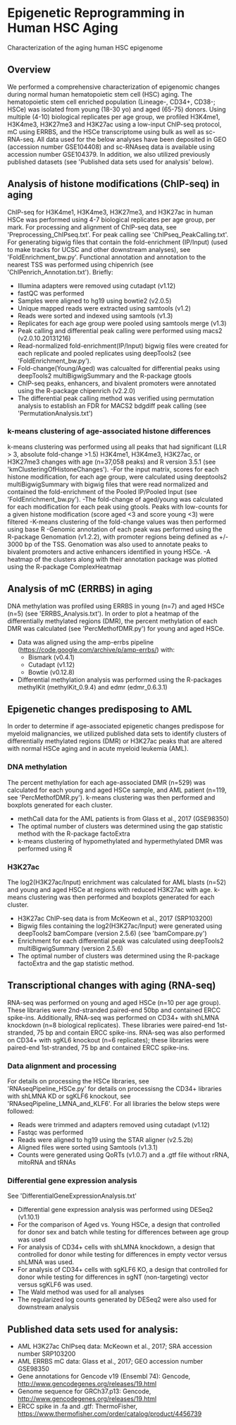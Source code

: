 # Epigenetic Reprogramming in Human HSC Aging
Characterization of the aging human HSC epigenome

## Overview
We performed a comprehensive characterization of epigenomic changes during normal human hematopoietic stem cell (HSC) aging. The hematopoietic stem cell enriched population (Lineage-, CD34+, CD38-; HSCe) was isolated from young (18-30 yo) and aged (65-75) donors.  Using multiple (4-10) biological replicates per age group, we profiled H3K4me1, H3K4me3, H3K27me3 and H3K27ac using a low-input ChIP-seq protocol, mC using ERRBS, and the HSCe transcriptome using bulk as well as sc-RNA-seq. All data used for the below analyses have been deposited in GEO (accession number GSE104408) and sc-RNAseq data is available using accession number GSE104379. In addition, we also utilized previously published datasets (see 'Published data sets used for analysis' below).


## Analysis of histone modifications (ChIP-seq) in aging
ChIP-seq for H3K4me1, H3K4me3, H3K27me3, and H3K27ac in human HSCe was performed using 4-7 biological replicates per age group, per mark. For processing and alignment of ChIP-seq data, see 'Preprocessing_ChIPseq.txt'. For peak calling see 'ChIPseq_PeakCalling.txt'. For generating bigwig files that contain the fold-enrichment (IP/Input) (used to make tracks for UCSC and other downstream analyses), see 'FoldEnrichment_bw.py'. Functional annotation and annotation to the nearest TSS was performed using chipenrich (see 'ChIPenrich_Annotation.txt'). Briefly:
  - Illumina adapters were removed using cutadapt (v1.12)
  - fastQC was performed
  - Samples were aligned to hg19 using bowtie2 (v2.0.5)
  - Unique mapped reads were extracted using samtools (v1.2)
  - Reads were sorted and indexed using samtools (v1.3)
  - Replicates for each age group were pooled using samtools merge (v1.3)
  - Peak calling and differential peak calling were performed using macs2 (v2.0.10.20131216)
  - Read-normalized fold-enrichment(IP/Input) bigwig files were created for each replicate and pooled replicates using deepTools2 (see 'FoldEnrichment_bw.py').
  - Fold-change(Young/Aged) was calcualted for differential peaks using deepTools2 multiBigwigSummary and the R-package gtools
  - ChIP-seq peaks, enhancers, and bivalent promoters were annotated using the R-package chipenrich (v2.2.0)
  - The differential peak calling method was verified using permutation analysis to establish an FDR for MACS2 bdgdiff peak calling (see 'PermutationAnalysis.txt')

### k-means clustering of age-associated histone differences
k-means clustering was performed using all peaks that had significant (LLR > 3, absolute fold-change >1.5) H3K4me1, H3K4me3, H3K27ac, or H3K27me3 changes with age (n=37,058 peaks) and R version 3.5.1 (see 'kmClusteringOfHistoneChanges').
  -For the input matrix, scores for each histone modification, for each age group, were calculated using deeptools2 multiBigwigSummary with bigwig files that were read normalized and contained the fold-enrichment of the Pooled IP/Pooled Input (see 'FoldEnrichment_bw.py').
  -The fold-change of aged/young was calculated for each modification for each peak using gtools. Peaks with low-counts for a given histone modification (score aged <3 and score young <3) were filtered
  -K-means clustering of the fold-change values was then performed using base R
  -Genomic annotation of each peak was performed using the R-package Genomation (v1.2.2), with promoter regions being defined as +/- 3000 bp of the TSS. Genomation was also used to annotate peaks to bivalent promoters and active enhancers identified in young HSCe.
  -A heatmap of the clusters along with their annotation package was plotted using the R-package ComplexHeatmap
  
## Analysis of mC (ERRBS) in aging 
DNA methylation was profiled using ERRBS in young (n=7) and aged HSCe (n=5) (see 'ERRBS_Analysis.txt'). In order to plot a heatmap of the differentially methylated regions (DMR), the percent methylation of each DMR was calculated (see 'PercMethofDMR.py') for young and aged HSCe. 

- Data was aligned using the amp-errbs pipeline (https://code.google.com/archive/p/amp-errbs/) with:
  - Bismark (v0.4.1)
  - Cutadapt (v1.12)
  - Bowtie (v0.12.8)
 - Differential methylation analysis was performed using the R-packages methylKit (methylKit_0.9.4) and edmr (edmr_0.6.3.1)

 
## Epigenetic changes predisposing to AML
In order to determine if age-associated epigenetic changes predispose for myeloid malignancies, we utilized published data sets to identify clusters of differentially methylated regions (DMR) or H3K27ac peaks that are altered with normal HSCe aging and in acute myeloid leukemia (AML).

### DNA methylation
The percent methylation for each age-associated DMR (n=529) was calculated for each young and aged HSCe sample, and AML patient (n=119, see 'PercMethofDMR.py'). k-means clustering was then performed and boxplots generated for each cluster.
  - methCall data for the AML patients is from Glass et al., 2017 (GSE98350)
  - The optimal number of clusters was determined using the gap statistic method with the R-package factoExtra
   - k-means clustering of hypomethylated and hypermethylated DMR was performed using R
  
### H3K27ac
The log2(H3K27ac/Input) enrichment was calculated for AML blasts (n=52) and young and aged HSCe at regions with reduced H3K27ac with age. k-means clustering was then performed and boxplots generated for each cluster.
  - H3K27ac ChIP-seq data is from McKeown et al., 2017 (SRP103200)
  - Bigwig files containing the log2(H3K27ac/Input) were generated using deepTools2 bamCompare (version 2.5.6) (see 'bamCompare.py')
  - Enrichment for each differential peak was calculated using deepTools2 multiBigwigSummary (version 2.5.6)
  - The optimal number of clusters was determined using the R-package factoExtra and the gap statistic method. 
  
  
## Transcriptional changes with aging (RNA-seq)
RNA-seq was performed on young and aged HSCe (n=10 per age group). These libraries were 2nd-stranded paired-end 50bp and contained ERCC spike-ins. Additionally, RNA-seq was performed on CD34+ with shLMNA knockdown (n=8 biological replicates). These libraries were paired-end 1st-stranded, 75 bp and contain ERCC spike-ins. RNA-seq was also performed on CD34+ with sgKL6 knockout (n=6 replicates); these libraries were paired-end 1st-stranded, 75 bp and contained ERCC spike-ins.


### Data alignment and processing
For details on processing the HSCe libraries, see 'RNAseqPipeline_HSCe.py' for details on processisng the CD34+ libraries with shLMNA KD or sgKLF6 knockout, see 'RNAseqPipeline_LMNA_and_KLF6'. For all libraries the below steps were followed:
- Reads were trimmed and adapters removed using cutadapt (v1.12)
- Fastqc was performed 
- Reads were aligned to hg19 using the STAR aligner (v2.5.2b)
- Aligned files were sorted using Samtools (v1.3.1)
- Counts were generated using QoRTs (v1.0.7) and a .gtf file without rRNA, mitoRNA and tRNAs 


### Differential gene expression analysis
See 'DifferentialGeneExpressionAnalysis.txt'
  - Differential gene expression analysis was performed using DESeq2 (v1.10.1)
  - For the comparison of Aged vs. Young HSCe, a design that controlled for donor sex and batch while testing for differences between age group was used
  - For analysis of CD34+ cells with shLMNA knockdown, a design that controlled for donor while testing for differences in empty vector versus shLMNA was used.
  - For analysis of CD34+ cells with sgKLF6 KO, a design that controlled for donor while testing for differences in sgNT (non-targeting) vector versus sgKLF6 was used.
  - The Wald method was used for all analyses
  - The regularized log counts generated by DESeq2 were also used for downstream analysis
  
  
## Published data sets used for analysis:
- AML H3K27ac ChIPseq data: McKeown et al., 2017; SRA accession number SRP103200
- AML ERRBS mC data: Glass et al., 2017; GEO accession number GSE98350
- Gene annotations for Gencode v19 (Ensembl 74): Gencode, http://www.gencodegenes.org/releases/19.html
- Genome sequence for GRCh37.p13: Gencode, http://www.gencodegenes.org/releases/19.html
- ERCC spike in .fa and .gtf: ThermoFisher, https://www.thermofisher.com/order/catalog/product/4456739


 

